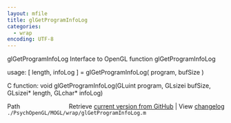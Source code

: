 ```yaml
---
layout: mfile
title: glGetProgramInfoLog
categories:
  - wrap
encoding: UTF-8
---
```


glGetProgramInfoLog  Interface to OpenGL function glGetProgramInfoLog  

usage:  [ length, infoLog ] = glGetProgramInfoLog( program, bufSize )  

C function:  void glGetProgramInfoLog(GLuint program, GLsizei bufSize, GLsizei\* length, GLchar\* infoLog)  


<div class="code_header" style="text-align:right;">
  <span style="float:left;">Path&nbsp;&nbsp;</span> <span class="counter">Retrieve <a href=
  "https://raw.github.com/Psychtoolbox-3/Psychtoolbox-3/beta/./PsychOpenGL/MOGL/wrap/glGetProgramInfoLog.m">current version from GitHub</a> | View <a href=
  "https://github.com/Psychtoolbox-3/Psychtoolbox-3/commits/beta/./PsychOpenGL/MOGL/wrap/glGetProgramInfoLog.m">changelog</a></span>
</div>
<div class="code">
  <code>./PsychOpenGL/MOGL/wrap/glGetProgramInfoLog.m</code>
</div>

